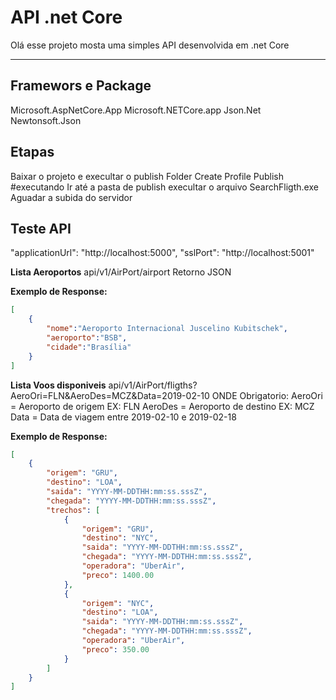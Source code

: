 # API .net Core
Olá esse projeto mosta uma simples API desenvolvida em .net Core

---
## Framewors e Package
Microsoft.AspNetCore.App
Microsoft.NETCore.app
Json.Net
Newtonsoft.Json

## Etapas
Baixar o projeto e execultar o publish
Folder
Create Profile
Publish
#executando
Ir até a pasta de publish 
execultar o arquivo SearchFligth.exe
Aguadar a subida do servidor
## Teste API 
"applicationUrl": "http://localhost:5000",
"sslPort": "http://localhost:5001"

**Lista Aeroportos**
api/v1/AirPort/airport
Retorno JSON


**Exemplo de Response:**

```json
[
	{
		"nome":"Aeroporto Internacional Juscelino Kubitschek",
		"aeroporto":"BSB",
		"cidade":"Brasília"
	}
]
```
**Lista Voos disponiveis**
api/v1/AirPort/fligths?AeroOri=FLN&AeroDes=MCZ&Data=2019-02-10
ONDE Obrigatorio:
AeroOri = Aeroporto de origem EX: FLN
AeroDes = Aeroporto de destino EX: MCZ
Data = Data de viagem entre 2019-02-10 e 2019-02-18

**Exemplo de Response:**

```json
[
	{
		"origem": "GRU",
		"destino": "LOA",
		"saida": "YYYY-MM-DDTHH:mm:ss.sssZ",
		"chegada": "YYYY-MM-DDTHH:mm:ss.sssZ",
		"trechos": [
			{
				"origem": "GRU",
				"destino": "NYC",
				"saida": "YYYY-MM-DDTHH:mm:ss.sssZ",
				"chegada": "YYYY-MM-DDTHH:mm:ss.sssZ",
				"operadora": "UberAir",
				"preco": 1400.00
			},
			{
				"origem": "NYC",
				"destino": "LOA",
				"saida": "YYYY-MM-DDTHH:mm:ss.sssZ",
				"chegada": "YYYY-MM-DDTHH:mm:ss.sssZ",
				"operadora": "UberAir",
				"preco": 350.00
			}
		]
	}
]
```